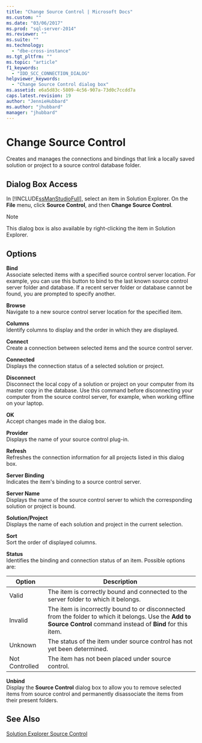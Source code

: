```yaml
---
title: "Change Source Control | Microsoft Docs"
ms.custom: ""
ms.date: "03/06/2017"
ms.prod: "sql-server-2014"
ms.reviewer: ""
ms.suite: ""
ms.technology: 
  - "dbe-cross-instance"
ms.tgt_pltfrm: ""
ms.topic: "article"
f1_keywords: 
  - "IDD_SCC_CONNECTION_DIALOG"
helpviewer_keywords: 
  - "Change Source Control dialog box"
ms.assetid: e6a5d83c-5809-4c56-907a-73d0c7ccdd7a
caps.latest.revision: 19
author: "JennieHubbard"
ms.author: "jhubbard"
manager: "jhubbard"
---
```

# Change Source Control
  Creates and manages the connections and bindings that link a locally saved solution or project to a source control database folder.  
  
## Dialog Box Access  
 In [!INCLUDE[ssManStudioFull](../../includes/ssmanstudiofull-md.md)], select an item in Solution Explorer. On the **File** menu, click **Source Control**, and then **Change Source Control**.  
  
> [!NOTE]  
>  This dialog box is also available by right-clicking the item in Solution Explorer.  
  
## Options  
 **Bind**  
 Associate selected items with a specified source control server location. For example, you can use this button to bind to the last known source control server folder and database. If a recent server folder or database cannot be found, you are prompted to specify another.  
  
 **Browse**  
 Navigate to a new source control server location for the specified item.  
  
 **Columns**  
 Identify columns to display and the order in which they are displayed.  
  
 **Connect**  
 Create a connection between selected items and the source control server.  
  
 **Connected**  
 Displays the connection status of a selected solution or project.  
  
 **Disconnect**  
 Disconnect the local copy of a solution or project on your computer from its master copy in the database. Use this command before disconnecting your computer from the source control server, for example, when working offline on your laptop.  
  
 **OK**  
 Accept changes made in the dialog box.  
  
 **Provider**  
 Displays the name of your source control plug-in.  
  
 **Refresh**  
 Refreshes the connection information for all projects listed in this dialog box.  
  
 **Server Binding**  
 Indicates the item's binding to a source control server.  
  
 **Server Name**  
 Displays the name of the source control server to which the corresponding solution or project is bound.  
  
 **Solution/Project**  
 Displays the name of each solution and project in the current selection.  
  
 **Sort**  
 Sort the order of displayed columns.  
  
 **Status**  
 Identifies the binding and connection status of an item. Possible options are:  
  
|**Option**|**Description**|  
|----------------|---------------------|  
|Valid|The item is correctly bound and connected to the server folder to which it belongs.|  
|Invalid|The item is incorrectly bound to or disconnected from the folder to which it belongs. Use the **Add to Source Control** command instead of **Bind** for this item.|  
|Unknown|The status of the item under source control has not yet been determined.|  
|Not Controlled|The item has not been placed under source control.|  
  
 **Unbind**  
 Display the **Source Control** dialog box to allow you to remove selected items from source control and permanently disassociate the items from their present folders.  
  
## See Also  
 [Solution Explorer Source Control](../../2014/database-engine/solution-explorer-source-control.md)  
  
  